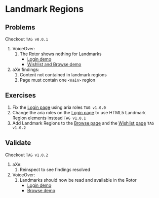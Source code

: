 # Landmark Regions
## Problems
Checkout `TAG v0.0.1`
1. VoiceOver:
    1. The Rotor shows nothing for Landmarks
        * [Login demo](https://drive.google.com/open?id=1hcXjB1vIbBc6gzzkTuhwumAXq9V1kS8z)
        * [Wishlist and Browse demo](https://drive.google.com/open?id=101PU6oogcz9hydhdEyfO76EUe3ga36SF)
2. aXe findings:
    1. Content not contained in landmark regions 
    2. Page must contain one `<main>` region

## Exercises
1. Fix the [Login page][login] using aria roles `TAG v1.0.0`
2. Change the aria roles on the [Login page][login] to use HTML5 Landmark Region 
elements instead `TAG v1.0.1`
3. Add Landmark Regions to the [Browse page][browse] 
and the [Wishlist page][wishlist] `TAG v1.0.2`

## Validate
Checkout `TAG v1.0.2`
1. aXe:
    1. Reinspect to see findings resolved
2. VoiceOver:
    1. Landmarks should now be read and available in the Rotor 
        * [Login demo](https://drive.google.com/open?id=1uhRA1zpQzLe9B0Nu7FxPgDTJmJXsn0q9)
        * [Browse demo](https://drive.google.com/open?id=1_RoodP6HREaN-myAArcvv7DPb1Oi8yfD)


[login]: ../../src/login/Login.js
[wishlist]: ../../src/wishlist/MovieWishlist.js
[browse]: ../../src/browse/MovieBrowser.js
[editor]: ../../src/wishlist/MovieEditor.js
[movie]: ../../src/primitives/Movie.js
[forminput]: ../../src/primitives/FormInput.js
[header]: ../../src/primitives/Header.js
[toolbar]: ../../src/primitives/MovieToolbar.js
[toolbarbutton]: ../../src/primitives/MovieToolbarButton.js
[tablist]: ../../src/primitives/TabList.js
[tabpanel]: ../../src/primitives/TabPanel.js
